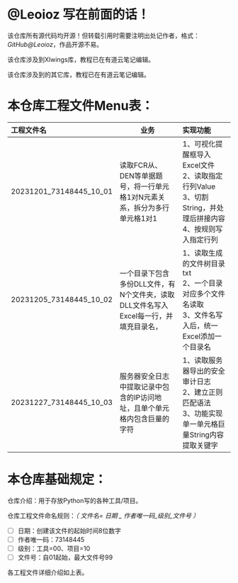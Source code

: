 # @Leoioz 写在前面的话！

该仓库所有源代码均开源！但转载引用时需要注明出处记作者，格式：*GitHub@Leoioz*，作品开源不易。

该仓库涉及到Xlwings库，教程已在有道云笔记编辑。

该仓库涉及到的其它库，教程已在有道云笔记编辑。

# 本仓库工程文件Menu表：

| 工程文件名              | 业务                                                                                 | 实现功能                                                                                                               |
| :---------------------- | ------------------------------------------------------------------------------------ | :--------------------------------------------------------------------------------------------------------------------- |
| 20231201_73148445_10_01 | 读取FCR从、DEN等单据题号，将一行单元格1对N元素关系，拆分为多行单元格1对1             | 1、可视化提醒框导入Excel文件<br />2、读取指定行列Value<br />3、切割String，并处理后拼接内容<br />4、按规则写入指定行列 |
| 20231205_73148445_10_02 | 一个目录下包含多份DLL文件，有N个文件夹，读取DLL文件名写入Excel每一行，并填充目录名， | 1、读取生成的文件树目录txt<br />2、一个目录对应多个文件名读取<br />3、文件名写入后，统一Excel添加一个目录名            |
| 20231227_73148445_10_03 | 服务器安全日志中提取记录中包含的IP访问地址，且单个单元格内包含巨量的字符             | 1、读取服务器导出的安全审计日志<br />2、建立正则匹配语法<br />3、功能实现单一单元格巨量String内容提取关键字            |


# 本仓库基础规定：

仓库介绍：用于存放Python写的各种工具/项目。

仓库工程文件命名规则：*（ 文件名=  日期 _ 作者唯一码_级别_文件号 ）*

* [ ] 日期：创建该文件的起始时间8位数字
* [ ] 作者唯一码：73148445
* [ ] 级别：工具=00、项目=10
* [ ] 文件号：自01起始，最大文件号99

各工程文件详细介绍如上表。
